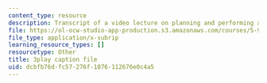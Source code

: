 ```yaml
---
content_type: resource
description: Transcript of a video lecture on planning and performing a lecture.
file: https://ol-ocw-studio-app-production.s3.amazonaws.com/courses/5-95j-teaching-college-level-science-and-engineering-spring-2009/dcbfb76dfc57276f1076112676e0c4a5_RyKmgyGH5dw.srt
file_type: application/x-subrip
learning_resource_types: []
resourcetype: Other
title: 3play caption file
uid: dcbfb76d-fc57-276f-1076-112676e0c4a5
---
```

